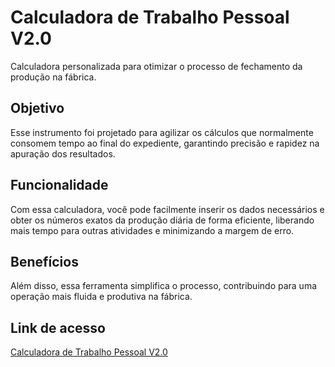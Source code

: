 # Calculadora de Trabalho Pessoal V2.0
Calculadora personalizada para otimizar o processo de fechamento da produção na fábrica.

## Objetivo
Esse instrumento foi projetado para agilizar os cálculos que normalmente consomem tempo ao final do expediente, garantindo precisão e rapidez na apuração dos resultados.

## Funcionalidade
Com essa calculadora, você pode facilmente inserir os dados necessários e obter os números exatos da produção diária de forma eficiente, liberando mais tempo para outras atividades e minimizando a margem de erro.

## Benefícios
Além disso, essa ferramenta simplifica o processo, contribuindo para uma operação mais fluida e produtiva na fábrica.

## Link de acesso
[Calculadora de Trabalho Pessoal V2.0](https://brunnohm2.github.io/CaculadoraTrabalhoPessoalV2.0/)